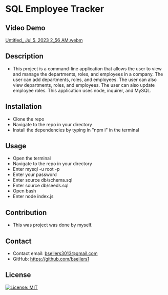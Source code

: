 # SQL Employee Tracker

## Video Demo
[Untitled_ Jul 5, 2023 2_56 AM.webm](https://github.com/bsellers1/sql-employee-tracker/assets/132436242/61b6b8e9-4ebc-4e16-8d74-c5da41ba890a)

## Description
- This project is a command-line application that allows the user to view and manage the departments, roles, and employees in a company. The user can add departments, roles, and employees. The user can also view departments, roles, and employees. The user can also update employee roles. This application uses node, inquirer, and MySQL.
    
## Installation
- Clone the repo
- Navigate to the repo in your directory
- Install the dependencies by typing in "npm i" in the terminal
    
## Usage
- Open the terminal
- Navigate to the repo in your directory
- Enter mysql -u root -p
- Enter your password
- Enter source db/schema.sql
- Enter source db/seeds.sql
- Open bash
- Enter node index.js
    
## Contribution
- This was project was done by myself.
    
## Contact
- Contact email: bsellers3013@gmail.com 
- GitHub: https://github.com/bsellers1
    
## License
[![License: MIT](https://img.shields.io/badge/License-MIT-yellow.svg)](https://opensource.org/licenses/MIT)
